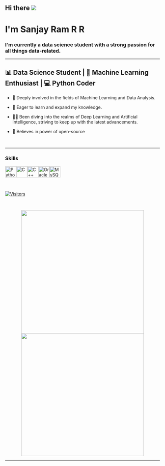 ## Hi there ![](https://user-images.githubusercontent.com/18350557/176309783-0785949b-9127-417c-8b55-ab5a4333674e.gif)
# I'm Sanjay Ram R R
### I'm currently a data science student with a strong passion for all things data-related.
-----------------------

📊 Data Science Student | 🤖 Machine Learning Enthusiast | 💻 Python Coder
----------------------------------------------------------------------------

- 🔭 Deeply involved in the fields of Machine Learning and Data Analysis.
  
- 🌱 Eager to learn and expand my knowledge.

- 👨‍🚀 Been diving into the realms of Deep Learning and Artificial Intelligence, striving to keep up with the latest advancements.
 
- 👯 Believes in power of open-source

<br><hr>

### Skills

<p align="left">
<a href="https://www.python.org/" target="_blank" rel="noreferrer"><img src="https://raw.githubusercontent.com/danielcranney/readme-generator/main/public/icons/skills/python-colored.svg" width="36" height="36" alt="Python" /></a><a href="https://docs.microsoft.com/en-us/cpp/?view=msvc-170" target="_blank" rel="noreferrer"><img src="https://raw.githubusercontent.com/danielcranney/readme-generator/main/public/icons/skills/c-colored.svg" width="36" height="36" alt="C" /></a><a href="https://docs.microsoft.com/en-us/cpp/?view=msvc-170" target="_blank" rel="noreferrer"><img src="https://raw.githubusercontent.com/danielcranney/readme-generator/main/public/icons/skills/cplusplus-colored.svg" width="36" height="36" alt="C++" /></a><a href="https://www.oracle.com/uk/index.html" target="_blank" rel="noreferrer"><img src="https://raw.githubusercontent.com/danielcranney/readme-generator/main/public/icons/skills/oracle-colored.svg" width="36" height="36" alt="Oracle" /></a><a href="https://www.mysql.com/" target="_blank" rel="noreferrer"><img src="https://raw.githubusercontent.com/danielcranney/readme-generator/main/public/icons/skills/mysql-colored.svg" width="36" height="36" alt="MySQL" /></a><a href="https://flask.palletsprojects.com/en/2.0.x/" target="_blank" rel="noreferrer">
</p>

<br>

![Visitors](https://visitor-badge.laobi.icu/badge?page_id=your-username.your-repo-name)

<br>

<p align = "center">
  <img src = "https://github-readme-stats.vercel.app/api?username=rrsr28&show_icons=true&theme=bear" width = 400>
  <img src = "https://github-readme-streak-stats.herokuapp.com?user=rrsr28&theme=dark&hide_border=true" width = 400>
</p>

<hr>
